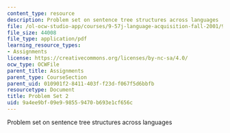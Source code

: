 ```yaml
---
content_type: resource
description: Problem set on sentence tree structures across languages
file: /ol-ocw-studio-app/courses/9-57j-language-acquisition-fall-2001/9a4ee9bf09e998559470b693e1cf656c_problemset2.pdf
file_size: 44008
file_type: application/pdf
learning_resource_types:
- Assignments
license: https://creativecommons.org/licenses/by-nc-sa/4.0/
ocw_type: OCWFile
parent_title: Assignments
parent_type: CourseSection
parent_uid: 010901f2-8411-403f-f23d-f067f5d6bbfb
resourcetype: Document
title: Problem Set 2
uid: 9a4ee9bf-09e9-9855-9470-b693e1cf656c
---
```

Problem set on sentence tree structures across languages